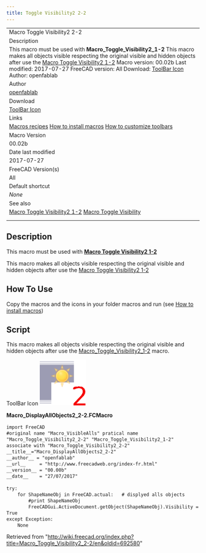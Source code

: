 ```yaml
---
title: Toggle Visibility2 2-2
---
```


|                                                                                                                                                                                                                                                                                                                                                                                                                                                       |
| ----------------------------------------------------------------------------------------------------------------------------------------------------------------------------------------------------------------------------------------------------------------------------------------------------------------------------------------------------------------------------------------------------------------------------------------------------- |
| Macro Toggle Visibility2 2-2                                                                                                                                                                                                                                                                                                                                                                                                                          |
| Description                                                                                                                                                                                                                                                                                                                                                                                                                                           |
| This macro must be used with **Macro_Toggle_Visibility2_1-2** This macro makes all objects visible respecting the original visible and hidden objects after use the [Macro Toggle Visibility2 1-2](/Macro_Toggle_Visibility2_1-2 "Macro Toggle Visibility2 1-2") Macro version: 00.02b Last modified: 2017-07-27 FreeCAD version: All Download: [ToolBar Icon](https://www.freecadweb.org/wiki/images/e/ec/Macro_VisibleAlls2.png) Author: openfablab |
| Author                                                                                                                                                                                                                                                                                                                                                                                                                                                |
| [openfablab](/index.php?title=User:Openfablab&action=edit&redlink=1 "User:Openfablab (page does not exist)")                                                                                                                                                                                                                                                                                                                                          |
| Download                                                                                                                                                                                                                                                                                                                                                                                                                                              |
| [ToolBar Icon](https://www.freecadweb.org/wiki/images/e/ec/Macro_VisibleAlls2.png)                                                                                                                                                                                                                                                                                                                                                                    |
| Links                                                                                                                                                                                                                                                                                                                                                                                                                                                 |
| [Macros recipes](/Macros_recipes "Macros recipes") [How to install macros](/How_to_install_macros "How to install macros") [How to customize toolbars](/Customize_Toolbars "Customize Toolbars")                                                                                                                                                                                                                                                      |
| Macro Version                                                                                                                                                                                                                                                                                                                                                                                                                                         |
| 00.02b                                                                                                                                                                                                                                                                                                                                                                                                                                                |
| Date last modified                                                                                                                                                                                                                                                                                                                                                                                                                                    |
| 2017-07-27                                                                                                                                                                                                                                                                                                                                                                                                                                            |
| FreeCAD Version(s)                                                                                                                                                                                                                                                                                                                                                                                                                                    |
| All                                                                                                                                                                                                                                                                                                                                                                                                                                                   |
| Default shortcut                                                                                                                                                                                                                                                                                                                                                                                                                                      |
| _None_                                                                                                                                                                                                                                                                                                                                                                                                                                                |
| See also                                                                                                                                                                                                                                                                                                                                                                                                                                              |
| [Macro Toggle Visibility2 1-2](/Macro_Toggle_Visibility2_1-2 "Macro Toggle Visibility2 1-2") [Macro Toggle Visibility](/Macro_Toggle_Visibility "Macro Toggle Visibility")                                                                                                                                                                                                                                                                            |
|                                                                                                                                                                                                                                                                                                                                                                                                                                                       |
|                                                                                                                                                                                                                                                                                                                                                                                                                                                       |

## Description

This macro must be used with **[Macro Toggle Visibility2 1-2](/Macro_Toggle_Visibility2_1-2 "Macro Toggle Visibility2 1-2")**

This macro makes all objects visible respecting the original visible and hidden objects after use the [Macro Toggle Visibility2 1-2](/Macro_Toggle_Visibility2_1-2 "Macro Toggle Visibility2 1-2")

## How To Use

Copy the macros and the icons in your folder macros and run (see [How to install macros](/How_to_install_macros "How to install macros"))

## Script

This macro makes all objects visible respecting the original visible and hidden objects after use the [Macro_Toggle_Visibility2_1-2](/Macro_Toggle_Visibility2_1-2 "Macro Toggle Visibility2 1-2") macro.

ToolBar Icon ![](/src/assets/images/Macro_VisibleAlls2.png)

**Macro_DisplayAllObjects2_2-2.FCMacro**

```
import FreeCAD
#original name "Macro_VisibleAlls" pratical name "Macro_Toggle_Visibility2_2-2" "Macro_Toggle_Visibility2_1-2" associate with "Macro_Toggle_Visibility2_2-2"
__title__="Macro_DisplayAllObjects2_2-2"
__author__ = "openfablab"
__url__     = "http://www.freecadweb.org/index-fr.html"
__version__ = "00.00b"
__date__    = "27/07/2017"

try:
    for ShapeNameObj in FreeCAD.actual:   # displyed alls objects
        #print ShapeNameObj
        FreeCADGui.ActiveDocument.getObject(ShapeNameObj).Visibility = True
except Exception:
    None
```

Retrieved from "<http://wiki.freecad.org/index.php?title=Macro_Toggle_Visibility2_2-2/en&oldid=692580>"
